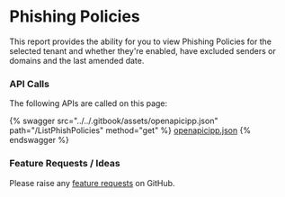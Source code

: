 # Phishing Policies

This report provides the ability for you to view Phishing Policies for the selected tenant and whether they're enabled, have excluded senders or domains and the last amended date.

### API Calls

The following APIs are called on this page:

{% swagger src="../../.gitbook/assets/openapicipp.json" path="/ListPhishPolicies" method="get" %}
[openapicipp.json](../../.gitbook/assets/openapicipp.json)
{% endswagger %}

### Feature Requests / Ideas

Please raise any [feature requests](https://github.com/KelvinTegelaar/CIPP/issues/new?assignees=\&labels=\&template=feature\_request.md\&title=FEATURE+REQUEST%3A+) on GitHub.
